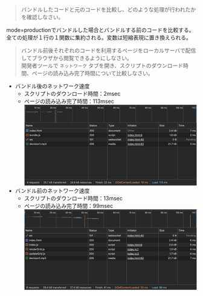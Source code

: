 > バンドルしたコードと元のコードを比較し、どのような処理が行われたかを確認しなさい。

mode=productionでバンドルした場合とバンドルする前のコードを比較する。 
全ての処理が１行の１関数に集約される。変数は短縮表現に置き換えられる。

> バンドル前後それぞれのコードを利用するページをローカルサーバで配信してブラウザから閲覧できるようにしなさい。  
開発者ツールで `ネットワーク` タブを開き、スクリプトのダウンロード時間、ページの読み込み完了時間について比較しなさい。

- バンドル後のネットワーク速度
  - スクリプトのダウンロード時間：2msec
  - ページの読み込み完了時間：113msec
![バンドル後のネットワーク速度](bundle.png)
- バンドル前のネットワーク速度
  - スクリプトのダウンロード時間：13msec
  - ページの読み込み完了時間：99msec
![バンドル前のネットワーク速度](not_bundle.png)